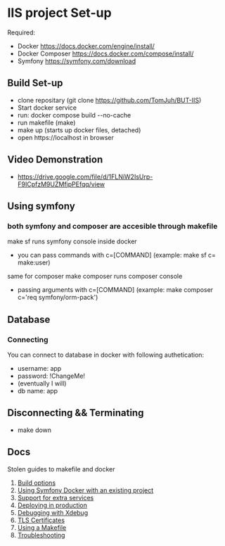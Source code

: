 # IIS project Set-up

Required:
- Docker https://docs.docker.com/engine/install/  
- Docker Composer https://docs.docker.com/compose/install/
- Symfony https://symfony.com/download

## Build Set-up
- clone repositary (git clone https://github.com/TomJuh/BUT-IIS)
- Start docker service
- run: docker compose build --no-cache
- run makefile (make)
- make up (starts up docker files, detached)
- open https://localhost in browser

## Video Demonstration 
- https://drive.google.com/file/d/1FLNiW2IsUrp-F9ICpfzM9UZMfjpPEfqq/view

## Using symfony
### both symfony and composer are accesible through makefile
make sf runs symfony console inside docker 
- you can pass commands with c=[COMMAND] (example: make sf c= make:user)

same for composer 
make composer runs composer console
- passing arguments with c=[COMMAND] (example: make composer c='req symfony/orm-pack')

## Database
### Connecting
You can connect to database in docker with following authetication:
- username: app
- password: !ChangeMe! 
- (eventually I will)
- db name: app

## Disconnecting && Terminating
- make down

## Docs
Stolen guides to makefile and docker
1. [Build options](docs/build.md)
2. [Using Symfony Docker with an existing project](docs/existing-project.md)
3. [Support for extra services](docs/extra-services.md)
4. [Deploying in production](docs/production.md)
5. [Debugging with Xdebug](docs/xdebug.md)
6. [TLS Certificates](docs/tls.md)
7. [Using a Makefile](docs/makefile.md)
8. [Troubleshooting](docs/troubleshooting.md)
